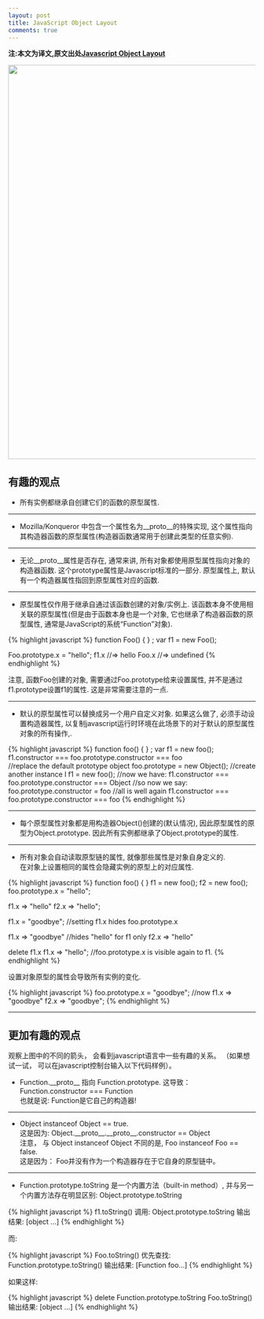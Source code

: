 ```yaml
---
layout: post
title: JavaScript Object Layout
comments: true
---
```


**注:本文为译文,原文出处[Javascript Object Layout](http://www.mollypages.org/misc/js.mp)**



<img style="-webkit-user-select: none; cursor: -webkit-zoom-in;" src="http://www.mollypages.org/misc/jsobj\_full.jpg" width="600" height="800"/>

## 有趣的观点

- 所有实例都继承自创建它们的函数的原型属性.

---

- Mozilla/Konqueror 中包含一个属性名为\_\_proto\_\_的特殊实现, 这个属性指向其构造器函数的原型属性(构造器函数通常用于创建此类型的任意实例).

---

- 无论\_\_proto\_\_属性是否存在, 通常来讲, 所有对象都使用原型属性指向对象的构造器函数. 这个prototype属性是Javascript标准的一部分. 原型属性上, 默认有一个构造器属性指回到原型属性对应的函数.

---

- 原型属性仅作用于继承自通过该函数创建的对象/实例上. 该函数本身不使用相关联的原型属性(但是由于函数本身也是一个对象, 它也继承了构造器函数的原型属性, 通常是JavaScript的系统“Function”对象).

{% highlight javascript %}
function Foo() { } ; 
var f1 = new Foo();

Foo.prototype.x = "hello";
f1.x   //=> hello
Foo.x //=> undefined
{% endhighlight %}

注意, 函数Foo创建的对象, 需要通过Foo.prototype给来设置属性, 并不是通过f1.prototype设置f1的属性. 这是非常需要注意的一点.

---

- 默认的原型属性可以替换成另一个用户自定义对象. 如果这么做了, 必须手动设置构造器属性, 以复制javascript运行时环境在此场景下的对于默认的原型属性对象的所有操作,.

{% highlight javascript %}
function foo() { } ; var f1 = new foo();
f1.constructor === foo.prototype.constructor === foo  
//replace the default prototype object
foo.prototype = new Object();
//create another instance l
f1 = new foo();
//now we have:
f1.constructor === foo.prototype.constructor === Object
//so now we say:
foo.prototype.constructor = foo
//all is well again
f1.constructor === foo.prototype.constructor === foo
{% endhighlight %}

---

- 每个原型属性对象都是用构造器Object()创建的(默认情况), 因此原型属性的原型为Object.prototype. 因此所有实例都继承了Object.prototype的属性.

---

- 所有对象会自动读取原型链的属性, 就像那些属性是对象自身定义的.<br/>
在对象上设置相同的属性会隐藏实例的原型上的对应属性.

{% highlight javascript %}
function foo() { } 
f1 = new foo();
f2 = new foo();
foo.prototype.x = "hello";

f1.x  => "hello"
f2.x  => "hello";

f1.x = "goodbye";   //setting f1.x hides foo.prototype.x

f1.x  => "goodbye"  //hides "hello" for f1 only
f2.x  => "hello"
  
delete f1.x
f1.x  => "hello";   //foo.prototype.x is visible again to f1.
{% endhighlight %}

设置对象原型的属性会导致所有实例的变化.

{% highlight javascript %}
foo.prototype.x = "goodbye";
//now
f1.x  => "goodbye"
f2.x  => "goodbye";
{% endhighlight %}

---

## 更加有趣的观点
观察上图中的不同的箭头， 会看到javascript语言中一些有趣的关系。 （如果想试一试， 可以在javascript控制台输入以下代码样例）。

- Function.\_\_proto\_\_ 指向 Function.prototype. 这导致：<br/>
Function.constructor === Function<br/>
也就是说: Function是它自己的构造器!

---

- Object instanceof Object == true.<br/>
这是因为: Object.\_\_proto\_\_.\_\_proto\_\_.constructor == Object<br/>
注意， 与 Object instanceof Object 不同的是, Foo instanceof Foo == false.<br/>
这是因为： Foo并没有作为一个构造器存在于它自身的原型链中。

---

- Function.prototype.toString 是一个内置方法（built-in method）, 并与另一个内置方法存在明显区别: Object.prototype.toString

{% highlight javascript %}
f1.toString() 调用:
Object.prototype.toString
输出结果: [object ...]
{% endhighlight %}

而:

{% highlight javascript %}
Foo.toString() 优先查找:
Function.prototype.toString()
输出结果: [Function foo...]
{% endhighlight %}

如果这样:

{% highlight javascript %}
delete Function.prototype.toString
Foo.toString()
输出结果: [object ...]
{% endhighlight %}